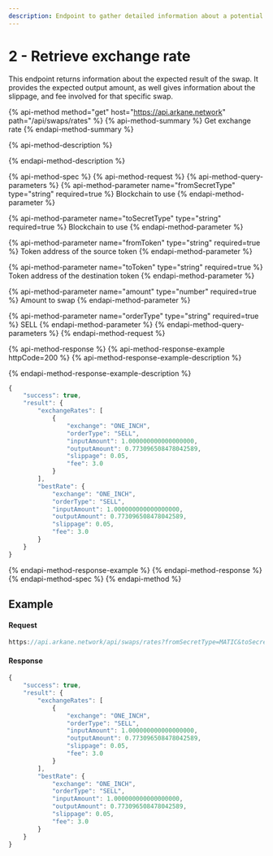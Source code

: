 ```yaml
---
description: Endpoint to gather detailed information about a potential swap
---
```


# 2 - Retrieve exchange rate

This endpoint returns information about the expected result of the swap. It provides the expected output amount, as well gives information about the slippage, and fee involved for that specific swap.

{% api-method method="get" host="https://api.arkane.network" path="/api/swaps/rates" %}
{% api-method-summary %}
Get exchange rate
{% endapi-method-summary %}

{% api-method-description %}

{% endapi-method-description %}

{% api-method-spec %}
{% api-method-request %}
{% api-method-query-parameters %}
{% api-method-parameter name="fromSecretType" type="string" required=true %}
Blockchain to use
{% endapi-method-parameter %}

{% api-method-parameter name="toSecretType" type="string" required=true %}
Blockchain to use
{% endapi-method-parameter %}

{% api-method-parameter name="fromToken" type="string" required=true %}
Token address of the source token
{% endapi-method-parameter %}

{% api-method-parameter name="toToken" type="string" required=true %}
Token address of the destination token
{% endapi-method-parameter %}

{% api-method-parameter name="amount" type="number" required=true %}
Amount to swap
{% endapi-method-parameter %}

{% api-method-parameter name="orderType" type="string" required=true %}
SELL
{% endapi-method-parameter %}
{% endapi-method-query-parameters %}
{% endapi-method-request %}

{% api-method-response %}
{% api-method-response-example httpCode=200 %}
{% api-method-response-example-description %}

{% endapi-method-response-example-description %}

```javascript
{
    "success": true,
    "result": {
        "exchangeRates": [
            {
                "exchange": "ONE_INCH",
                "orderType": "SELL",
                "inputAmount": 1.000000000000000000,
                "outputAmount": 0.773096508478042589,
                "slippage": 0.05,
                "fee": 3.0
            }
        ],
        "bestRate": {
            "exchange": "ONE_INCH",
            "orderType": "SELL",
            "inputAmount": 1.000000000000000000,
            "outputAmount": 0.773096508478042589,
            "slippage": 0.05,
            "fee": 3.0
        }
    }
}
```
{% endapi-method-response-example %}
{% endapi-method-response %}
{% endapi-method-spec %}
{% endapi-method %}

## Example

#### Request

```javascript
https://api.arkane.network/api/swaps/rates?fromSecretType=MATIC&toSecretType=MATIC&fromToken=0xeeeeeeeeeeeeeeeeeeeeeeeeeeeeeeeeeeeeeeee&toToken=0x348e62131fce2f4e0d5ead3fe1719bc039b380a9&amount=1&orderType=SELL
```

#### Response

```javascript
{
    "success": true,
    "result": {
        "exchangeRates": [
            {
                "exchange": "ONE_INCH",
                "orderType": "SELL",
                "inputAmount": 1.000000000000000000,
                "outputAmount": 0.773096508478042589,
                "slippage": 0.05,
                "fee": 3.0
            }
        ],
        "bestRate": {
            "exchange": "ONE_INCH",
            "orderType": "SELL",
            "inputAmount": 1.000000000000000000,
            "outputAmount": 0.773096508478042589,
            "slippage": 0.05,
            "fee": 3.0
        }
    }
}
```

